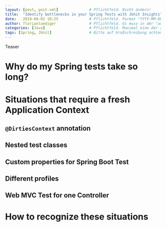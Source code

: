 ```yaml
---
layout: [post, post-xml]              # Pflichtfeld. Nicht ändern!
title:  "Identify bottlenecks in your Spring Tests with JUnit Insights"         # Pflichtfeld. Bitte einen Titel für den Blog Post angeben.
date:   2019-08-02 10:25              # Pflichtfeld. Format "YYYY-MM-DD HH:MM". Muss für Veröffentlichung in der Vergangenheit liegen. (Für Preview egal)
author: florianluediger               # Pflichtfeld. Es muss in der "authors.yml" einen Eintrag mit diesem Namen geben.
categories: [Java]                    # Pflichtfeld. Maximal eine der angegebenen Kategorien verwenden.
tags: [Spring, JUnit]                 # Bitte auf Großschreibung achten.
---
```


Teaser

# Why do my Spring tests take so long?

# Situations that require a fresh Application Context

## `@DirtiesContext` annotation

## Nested test classes

## Custom properties for Spring Boot Test

## Different profiles

## Web MVC Test for one Controller

# How to recognize these situations